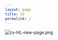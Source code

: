 ```yaml
---
layout: page
title: CV
permalink: /
---
```


![cv-HL-new-page.png](https://s2.loli.net/2023/11/01/cxyFeUmLOrzp4EQ.png)
